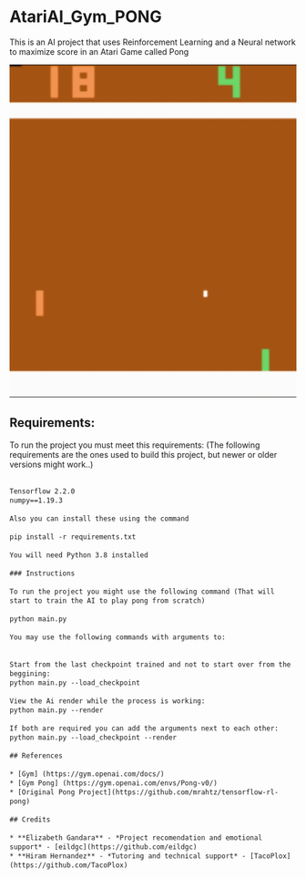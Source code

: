 # AtariAI_Gym_PONG
This is an AI project that uses Reinforcement Learning and a Neural network to maximize score in an Atari Game called Pong


![Alt Text](./img/Gif.gif)


## Requirements:

To run the project you must meet this requirements:
(The following requirements are the ones used to build this project, but newer or older versions might work..)

~~~A virtual environment creation is suggested to avoid corrupting another versions of librarys that might be installed~~~

Tensorflow 2.2.0
numpy==1.19.3

Also you can install these using the command 

pip install -r requirements.txt

You will need Python 3.8 installed

### Instructions 

To run the project you might use the following command (That will start to train the AI to play pong from scratch)

python main.py

You may use the following commands with arguments to:


Start from the last checkpoint trained and not to start over from the beggining:
python main.py --load_checkpoint 

View the Ai render while the process is working:
python main.py --render

If both are required you can add the arguments next to each other:
python main.py --load_checkpoint --render

## References

* [Gym] (https://gym.openai.com/docs/)
* [Gym Pong] (https://gym.openai.com/envs/Pong-v0/)
* [Original Pong Project](https://github.com/mrahtz/tensorflow-rl-pong)

## Credits

* **Elizabeth Gandara** - *Project recomendation and emotional support* - [eildgc](https://github.com/eildgc)
* **Hiram Hernandez** - *Tutoring and technical support* - [TacoPlox](https://github.com/TacoPlox)

